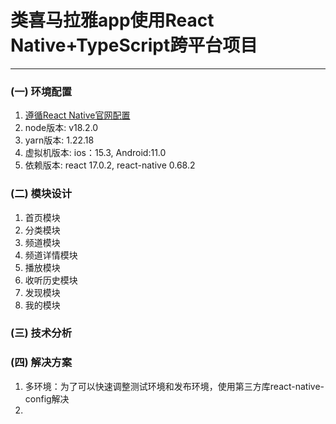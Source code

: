 # 类喜马拉雅app使用React Native+TypeScript跨平台项目
---
### (一) 环境配置 
1. [遵循React Native官网配置](https://www.react-native.cn/docs/environment-setup)
2. node版本: v18.2.0
3. yarn版本: 1.22.18
4. 虚拟机版本: ios：15.3, Android:11.0
5. 依赖版本: react 17.0.2, react-native 0.68.2
### (二) 模块设计
1. 首页模块
2. 分类模块
3. 频道模块
4. 频道详情模块
5. 播放模块
6. 收听历史模块
7. 发现模块
8. 我的模块
### (三) 技术分析
### (四) 解决方案
1. 多环境：为了可以快速调整测试环境和发布环境，使用第三方库react-native-config解决
2. 

